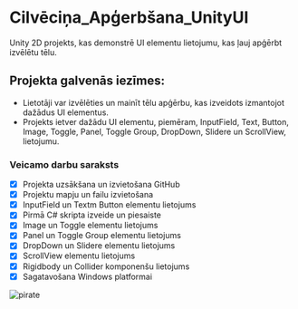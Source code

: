 # Cilvēciņa_Apģerbšana_UnityUI
Unity 2D projekts, kas demonstrē UI elementu lietojumu, kas ļauj apģērbt izvēlētu tēlu.

## Projekta galvenās iezīmes:
   - Lietotāji var izvēlēties un mainīt tēlu apģērbu, kas izveidots izmantojot dažādus UI elementus.
   - Projekts ietver dažādu UI elementu, piemēram, InputField, Text, Button, Image, Toggle, Panel, Toggle Group, DropDown, Slidere un ScrollView, lietojumu.

### Veicamo darbu saraksts
- [x] Projekta uzsākšana un izvietošana GitHub
- [x] Projektu mapju un failu izvietošana
- [x] InputField un Textm Button elementu lietojums
- [x] Pirmā C# skripta izveide un piesaiste
- [x] Image un Toggle elementu lietojums
- [x] Panel un Toggle Group elementu lietojums
- [x] DropDown un Slidere elementu lietojums
- [x] ScrollView elementu lietojums
- [x] Rigidbody un Collider komponenšu lietojums
- [x] Sagatavošana Windows platformai

![pirate](https://github.com/EdmundsZaneribs/Cilvecina_Apgerbsana_UnityUI/assets/165994174/e62ff0d5-f147-416e-a7b6-8a3409594e89)
